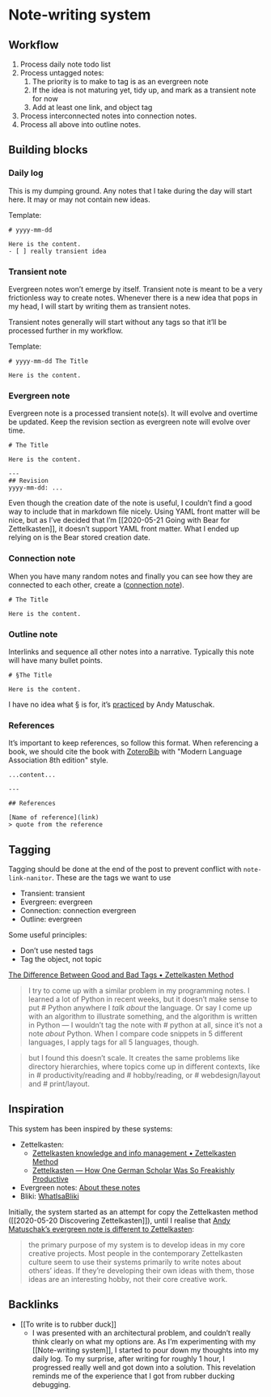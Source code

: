 # Note-writing system
## Workflow
1. Process daily note todo list
2. Process untagged notes:
	1. The priority is to make to tag is as an evergreen note
	2. If the idea is not maturing yet, tidy up, and mark as a transient note for now
	3. Add at least one link, and object tag
3. Process interconnected notes into connection notes.
4. Process all above into outline notes.

## Building blocks

### Daily log
This is my dumping ground. Any notes that I take during the day will start here. It may or may not contain new ideas. 

Template:
```
# yyyy-mm-dd

Here is the content.
- [ ] really transient idea
```

### Transient note
Evergreen notes won’t emerge by itself. Transient note is meant to be a very frictionless way to create notes. Whenever there is a new idea that pops in my head, I will start by writing them as transient notes.

Transient notes generally will start without any tags so that it’ll be processed further in my workflow.

Template:
```
# yyyy-mm-dd The Title

Here is the content.
```

### Evergreen note
Evergreen note is a processed transient note(s). It will evolve and overtime be updated. Keep the revision section as evergreen note will evolve over time.

```
# The Title

Here is the content.

---
## Revision
yyyy-mm-dd: ...
```

Even though the creation date of the note is useful, I couldn’t find a good way to include that in markdown file nicely. Using YAML front matter will be nice, but as I’ve decided that I’m [[2020-05-21 Going with Bear for Zettelkasten]], it doesn’t support YAML front matter. What I ended up relying on is the Bear stored creation date.

### Connection note
When you have many random notes and finally you can see how they are connected to each other, create a ([connection note](https://writingcooperative.com/zettelkasten-how-one-german-scholar-was-so-freakishly-productive-997e4e0ca125)).

```
# The Title

Here is the content.
```

### Outline note
Interlinks and sequence all other notes into a narrative. Typically this note will have many bullet points.
```
# §The Title

Here is the content.
```

I have no idea what § is for, it’s [practiced](https://notes.andymatuschak.org/zhmLXArqiCMDr9Q13ViqN3hh3SmrKzjQxWAr) by Andy Matuschak.

### References
It’s important to keep references, so follow this format. When referencing a book, we should cite the book with [ZoteroBib](https://zbib.org/) with "Modern Language Association 8th edition" style.
```
...content...

---

## References

[Name of reference](link)
> quote from the reference
```

## Tagging
Tagging should be done at the end of the post to prevent conflict with `note-link-nanitor`. These are the tags we want to use
- Transient: transient
- Evergreen: evergreen
- Connection: connection evergreen
- Outline: evergreen

Some useful principles:
- Don’t use nested tags
- Tag the object, not topic

[The Difference Between Good and Bad Tags • Zettelkasten Method](https://zettelkasten.de/posts/object-tags-vs-topic-tags/)
> I try to come up with a similar problem in my programming notes. I learned a lot of Python in recent weeks, but it doesn’t make sense to put # Python anywhere I *talk about* the language. Or say I come up with an algorithm to illustrate something, and the algorithm is written in Python — I wouldn’t tag the note with # python at all, since it’s not a note *about* Python. When I compare code snippets in 5 different languages, I apply tags for all 5 languages, though.

> but I found this doesn’t scale. It creates the same problems like directory hierarchies, where topics come up in different contexts, like in # productivity/reading and  # hobby/reading, or # webdesign/layout and # print/layout. 

## Inspiration
This system has been inspired by these systems:
- Zettelkasten:
	- [Zettelkasten knowledge and info management • Zettelkasten Method](https://zettelkasten.de/)
	- [Zettelkasten — How One German Scholar Was So Freakishly Productive](https://writingcooperative.com/zettelkasten-how-one-german-scholar-was-so-freakishly-productive-997e4e0ca125)
- Evergreen notes: [About these notes](https://notes.andymatuschak.org/About_these_notes)
- Bliki: [WhatIsaBliki](https://www.martinfowler.com/bliki/WhatIsaBliki.html)

Initially, the system started as an attempt for copy the Zettelkasten method ([[2020-05-20 Discovering Zettelkasten]]), until I realise that [Andy Matuschak’s evergreen note is different to Zettelkasten](https://notes.andymatuschak.org/z4AX7pHAu5uUfmrq4K4zig9x8jmmF62XgaMXm):
> the primary purpose of my system is to develop ideas in my core creative projects. Most people in the contemporary Zettelkasten culture seem to use their systems primarily to write notes about others’ ideas. If they’re developing their own ideas with them, those ideas are an interesting hobby, not their core creative work.

## Backlinks
* [[To write is to rubber duck]]
	* I was presented with an architectural problem, and couldn’t really think clearly on what my options are. As I’m experimenting with my [[Note-writing system]], I started to pour down my thoughts into my daily log. To my surprise, after writing for roughly 1 hour, I progressed really well and got down into a solution. This revelation reminds me of the experience that I got from rubber ducking debugging.

<!-- #evergreen #writing -->

<!-- {BearID:40AB3F4F-7EAC-4477-9584-C1061D99E2EE-1211-000031C0A43A6902} -->
